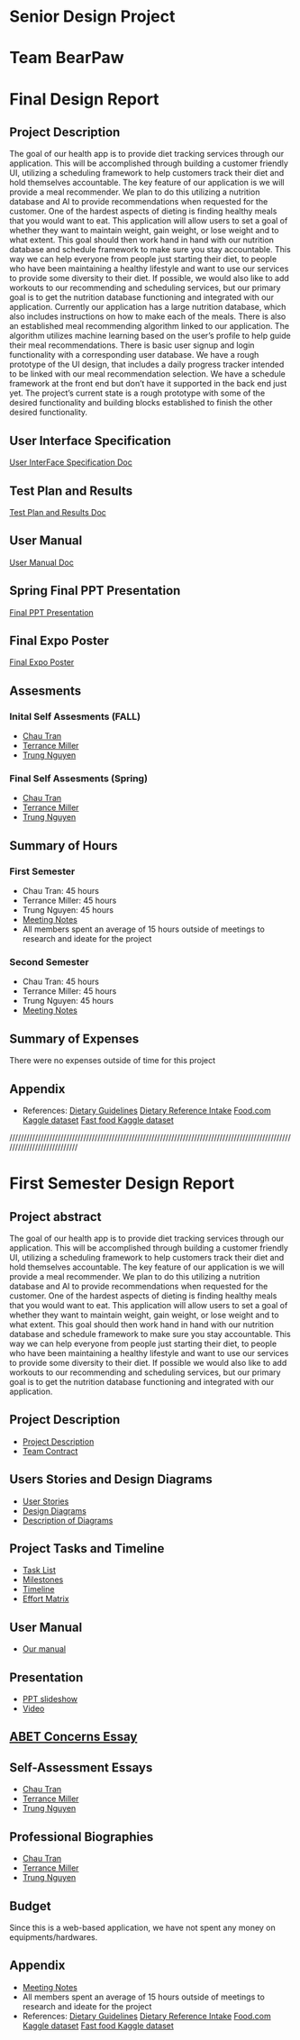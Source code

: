 # Senior Design Project
# Team BearPaw
# Final Design Report

## Project Description
The goal of our health app is to provide diet tracking services through our application. This will be accomplished through building a customer friendly UI, utilizing a scheduling framework to help customers track their diet and hold themselves accountable. The key feature of our application is we will provide a meal recommender. We plan to do this utilizing a nutrition database and AI to provide recommendations when requested for the customer. One of the hardest aspects of dieting is finding healthy meals that you would want to eat. This application will allow users to set a goal of whether they want to maintain weight, gain weight, or lose weight and to what extent. This goal should then work hand in hand with our nutrition database and schedule framework to make sure you stay accountable. This way we can help everyone from people just starting their diet, to people who have been maintaining a healthy lifestyle and want to use our services to provide some diversity to their diet. If possible, we would also like to add workouts to our recommending and scheduling services, but our primary goal is to get the nutrition database functioning and integrated with our application. Currently our application has a large nutrition database, which also includes instructions on how to make each of the meals. There is also an established meal recommending algorithm linked to our application. The algorithm utilizes machine learning based on the user’s profile to help guide their meal recommendations. There is basic user signup and login functionality with a corresponding user database. We have a rough prototype of the UI design, that includes a daily progress tracker intended to be linked with our meal recommendation selection. We have a schedule framework at the front end but don’t have it supported in the back end just yet. The project’s current state is a rough prototype with some of the desired functionality and building blocks established to finish the other desired functionality.

## User Interface Specification
[User InterFace Specification Doc](https://github.com/Tmiller649/Senior_Design_TeamBearPaw/blob/main/Final_Design_Report_Files/UI%20Specification%20Document.docx)

## Test Plan and Results
[Test Plan and Results Doc]()

## User Manual
[User Manual Doc](https://github.com/tmiller649/Senior_Design_TeamBearPaw/blob/master/user_manual/User%20manual.pdf)

## Spring Final PPT Presentation
[Final PPT Presentation](https://github.com/Tmiller649/Senior_Design_TeamBearPaw/blob/main/Final_Design_Report_Files/Final%20Senior%20Design%20Presentation.pptx)

## Final Expo Poster
[Final Expo Poster](https://github.com/Tmiller649/Senior_Design_TeamBearPaw/blob/main/Final_Design_Report_Files/TeamBearPaw_ExpoPoster.pdf)

## Assesments
### Inital Self Assesments (FALL)
* [Chau Tran](https://github.com/tmiller649/Senior_Design_TeamBearPaw/blob/master/essays/tranc2_capstone_assessment.pdf)
* [Terrance Miller](https://github.com/tmiller649/Senior_Design_TeamBearPaw/blob/master/essays/Individual_Capstone_Assessment_Terrancemiller.pdf)
* [Trung Nguyen](https://github.com/tmiller649/Senior_Design_TeamBearPaw/blob/master/essays/Trung%20Nguyen_Individual%20Capstone%20Assessment.pdf)
### Final Self Assesments (Spring)
* [Chau Tran](https://github.com/Tmiller649/Senior_Design_TeamBearPaw/blob/main/Final_Design_Report_Files/self-assessment-tranc2.pdf)
* [Terrance Miller](https://github.com/Tmiller649/Senior_Design_TeamBearPaw/blob/main/Final_Design_Report_Files/Self_Assessment_TerranceMiller.docx)
* [Trung Nguyen]()

## Summary of Hours
### First Semester
* Chau Tran: 45 hours
* Terrance Miller: 45 hours
* Trung Nguyen: 45 hours
* [Meeting Notes](https://github.com/tmiller649/Senior_Design_TeamBearPaw/blob/master/essays/Team%20BearPaw%20Meeting%20Notes.pdf)
* All members spent an average of 15 hours outside of meetings to research and ideate for the project
### Second Semester
* Chau Tran: 45 hours
* Terrance Miller: 45 hours
* Trung Nguyen: 45 hours
* [Meeting Notes](https://github.com/Tmiller649/Senior_Design_TeamBearPaw/blob/main/Final_Design_Report_Files/Team%20BearPaw%20Meeting%20Notes%20Second%20Semester.docx)

## Summary of Expenses
There were no expenses outside of time for this project

## Appendix
* References:
[Dietary Guidelines](https://www.dietaryguidelines.gov/sites/default/files/2021-03/Dietary_Guidelines_for_Americans-2020-2025.pdf)
[Dietary Reference Intake](https://nap.nationalacademies.org/read/11537)
[Food.com Kaggle dataset](https://www.kaggle.com/datasets/irkaal/foodcom-recipes-and-reviews)
[Fast food Kaggle dataset](https://www.kaggle.com/datasets/ulrikthygepedersen/fastfood-nutrition)


///////////////////////////////////////////////////////////////////////////////////////////////////////////////////////////
# First Semester Design Report
## Project abstract
The goal of our health app is to provide diet tracking services through our application. This will be accomplished through building a customer friendly UI, utilizing a scheduling framework to help customers track their diet and hold themselves accountable. The key feature of our application is we will provide a meal recommender. We plan to do this utilizing a nutrition database and AI to provide recommendations when requested for the customer. One of the hardest aspects of dieting is finding healthy meals that you would want to eat. This application will allow users to set a goal of whether they want to maintain weight, gain weight, or lose weight and to what extent. This goal should then work hand in hand with our nutrition database and schedule framework to make sure you stay accountable. This way we can help everyone from people just starting their diet, to people who have been maintaining a healthy lifestyle and want to use our services to provide some diversity to their diet. If possible we would also like to add workouts to our recommending and scheduling services, but our primary goal is to get the nutrition database functioning and integrated with our application.

## Project Description 
* [Project Description](https://github.com/Tmiller649/Senior_Design_TeamBearPaw/blob/master/project_description.md)
* [Team Contract](https://github.com/Tmiller649/Senior_Design_TeamBearPaw/blob/master/essays/Team%20Contract.pdf)

## Users Stories and Design Diagrams
* [User Stories](https://github.com/Tmiller649/Senior_Design_TeamBearPaw/blob/master/user_stories.md)
* [Design Diagrams](https://github.com/tmiller649/Senior_Design_TeamBearPaw/blob/master/design/design_diagrams.jpg)
* [Description of Diagrams](https://github.com/tmiller649/Senior_Design_TeamBearPaw/blob/master/design/design_descriptions.md)

## Project Tasks and Timeline
* [Task List](https://github.com/tmiller649/Senior_Design_TeamBearPaw/blob/master/Tasklist.md)
* [Milestones](https://github.com/tmiller649/Senior_Design_TeamBearPaw/blob/master/milestones.md)
* [Timeline](https://github.com/tmiller649/Senior_Design_TeamBearPaw/blob/master/timeline.md)
* [Effort Matrix](https://github.com/tmiller649/Senior_Design_TeamBearPaw/blob/master/Effort%20Matrix%20(1).xlsx)

## User Manual
* [Our manual](https://github.com/tmiller649/Senior_Design_TeamBearPaw/blob/master/user_manual/User%20manual.pdf)

## Presentation
* [PPT slideshow](https://docs.google.com/presentation/d/1z2yc3cS5Vx41gh7NpVhYIscbU1QC7fwbWy0-HC4Q4Hc/edit#slide=id.g291a16140f6_0_82)
* [Video](https://www.youtube.com/watch?v=zKyxEOJSPiQ) 

## [ABET Concerns Essay](https://github.com/tmiller649/Senior_Design_TeamBearPaw/blob/master/essays/Constraints_Essay.docx)

## Self-Assessment Essays
* [Chau Tran](https://github.com/tmiller649/Senior_Design_TeamBearPaw/blob/master/essays/tranc2_capstone_assessment.pdf)
* [Terrance Miller](https://github.com/tmiller649/Senior_Design_TeamBearPaw/blob/master/essays/Individual_Capstone_Assessment_Terrancemiller.pdf)
* [Trung Nguyen](https://github.com/tmiller649/Senior_Design_TeamBearPaw/blob/master/essays/Trung%20Nguyen_Individual%20Capstone%20Assessment.pdf)

## Professional Biographies
* [Chau Tran](https://github.com/tmiller649/Senior_Design_TeamBearPaw/blob/master/members_description/chau_tran.md)
* [Terrance Miller](https://github.com/tmiller649/Senior_Design_TeamBearPaw/blob/master/members_description/Terrance_Miller.md)
* [Trung Nguyen](https://github.com/tmiller649/Senior_Design_TeamBearPaw/blob/master/members_description/trung_nguyen.md)

## Budget
Since this is a web-based application, we have not spent any money on equipments/hardwares.
## Appendix
* [Meeting Notes](https://github.com/tmiller649/Senior_Design_TeamBearPaw/blob/master/essays/Team%20BearPaw%20Meeting%20Notes.pdf)
* All members spent an average of 15 hours outside of meetings to research and ideate for the project
* References:
[Dietary Guidelines](https://www.dietaryguidelines.gov/sites/default/files/2021-03/Dietary_Guidelines_for_Americans-2020-2025.pdf)
[Dietary Reference Intake](https://nap.nationalacademies.org/read/11537)
[Food.com Kaggle dataset](https://www.kaggle.com/datasets/irkaal/foodcom-recipes-and-reviews)
[Fast food Kaggle dataset](https://www.kaggle.com/datasets/ulrikthygepedersen/fastfood-nutrition)
